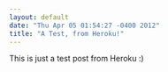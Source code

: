 ```yaml
---
layout: default
date: "Thu Apr 05 01:54:27 -0400 2012"
title: "A Test, from Heroku!"
---
```


This is just a test post from Heroku :)

